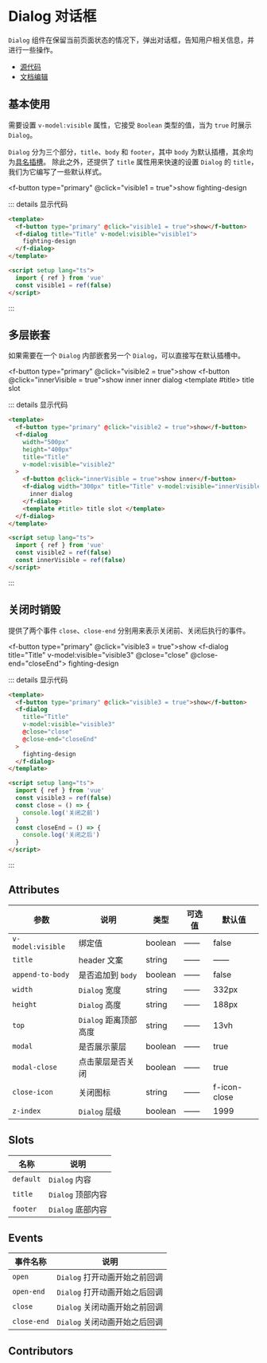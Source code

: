# Dialog 对话框

`Dialog` 组件在保留当前页面状态的情况下，弹出对话框，告知用户相关信息，并进行一些操作。

- [源代码](https://github.com/FightingDesign/fighting-design/tree/master/packages/fighting-design/dialog)
- [文档编辑](https://github.com/FightingDesign/fighting-design/blob/master/docs/docs/components/dialog.md)

## 基本使用

需要设置 `v-model:visible` 属性，它接受 `Boolean` 类型的值，当为 `true` 时展示 `Dialog`。

`Dialog` 分为三个部分，`title`、`body` 和 `footer`，其中 `body` 为默认插槽，其余均为[具名插槽](https://staging-cn.vuejs.org/guide/components/slots.html#named-slots)。
除此之外，还提供了 `title` 属性用来快速的设置 `Dialog` 的 `title`，我们为它编写了一些默认样式。

<f-button type="primary" @click="visible1 = true">show</f-button>
<f-dialog title="Title" v-model:visible="visible1">
fighting-design
</f-dialog>

::: details 显示代码

```html
<template>
  <f-button type="primary" @click="visible1 = true">show</f-button>
  <f-dialog title="Title" v-model:visible="visible1">
    fighting-design
  </f-dialog>
</template>

<script setup lang="ts">
  import { ref } from 'vue'
  const visible1 = ref(false)
</script>
```

:::

## 多层嵌套

如果需要在一个 `Dialog` 内部嵌套另一个 `Dialog`，可以直接写在默认插槽中。

<f-button type="primary" @click="visible2 = true">show</f-button>
<f-dialog width="500px" height="400px" title="Title" v-model:visible="visible2">
<f-button @click="innerVisible = true">show inner</f-button>
<f-dialog width="300px" title="Title" v-model:visible="innerVisible">
inner dialog
</f-dialog>
<template #title>
title slot
</template>
</f-dialog>

::: details 显示代码

```html
<template>
  <f-button type="primary" @click="visible2 = true">show</f-button>
  <f-dialog
    width="500px"
    height="400px"
    title="Title"
    v-model:visible="visible2"
  >
    <f-button @click="innerVisible = true">show inner</f-button>
    <f-dialog width="300px" title="Title" v-model:visible="innerVisible">
      inner dialog
    </f-dialog>
    <template #title> title slot </template>
  </f-dialog>
</template>

<script setup lang="ts">
  import { ref } from 'vue'
  const visible2 = ref(false)
  const innerVisible = ref(false)
</script>
```

:::

## 关闭时销毁

提供了两个事件 `close`、`close-end` 分别用来表示关闭前、关闭后执行的事件。

<f-button type="primary" @click="visible3 = true">show</f-button>
<f-dialog title="Title" v-model:visible="visible3" @close="close" @close-end="closeEnd">
fighting-design
</f-dialog>

::: details 显示代码

```html
<template>
  <f-button type="primary" @click="visible3 = true">show</f-button>
  <f-dialog
    title="Title"
    v-model:visible="visible3"
    @close="close"
    @close-end="closeEnd"
  >
    fighting-design
  </f-dialog>
</template>

<script setup lang="ts">
  import { ref } from 'vue'
  const visible3 = ref(false)
  const close = () => {
    console.log('关闭之前')
  }
  const closeEnd = () => {
    console.log('关闭之后')
  }
</script>
```

:::

## Attributes

| 参数              | 说明                  | 类型    | 可选值 | 默认值       |
| ----------------- | --------------------- | ------- | ------ | ------------ |
| `v-model:visible` | 绑定值                | boolean | ——     | false        |
| `title`           | header 文案           | string  | ——     | ——           |
| `append-to-body`  | 是否追加到 `body`     | boolean | ——     | false        |
| `width`           | `Dialog` 宽度         | string  | ——     | 332px        |
| `height`          | `Dialog` 高度         | string  | ——     | 188px        |
| `top`             | `Dialog` 距离顶部高度 | string  | ——     | 13vh         |
| `modal`           | 是否展示蒙层          | boolean | ——     | true         |
| `modal-close`     | 点击蒙层是否关闭      | boolean | ——     | true         |
| `close-icon`      | 关闭图标              | string  | ——     | f-icon-close |
| `z-index`         | `Dialog` 层级         | boolean | ——     | 1999         |

## Slots

| 名称      | 说明              |
| --------- | ----------------- |
| `default` | `Dialog` 内容     |
| `title`   | `Dialog` 顶部内容 |
| `footer`  | `Dialog` 底部内容 |

## Events

| 事件名称    | 说明                          |
| ----------- | ----------------------------- |
| `open`      | `Dialog` 打开动画开始之前回调 |
| `open-end`  | `Dialog` 打开动画开始之后回调 |
| `close`     | `Dialog` 关闭动画开始之前回调 |
| `close-end` | `Dialog` 关闭动画开始之后回调 |

## Contributors

<a href="https://github.com/Tyh2001" target="_blank">
  <f-avatar round src="https://avatars.githubusercontent.com/u/73180970?v=4" />
</a>

<a href="https://github.com/wmasfoe" target="_blank">
  <f-avatar round src="https://avatars.githubusercontent.com/u/61968242?v=4" />
</a>

<script setup>
  import { ref } from 'vue'
  const visible1 = ref(false)
  const visible2 = ref(false)
  const visible3 = ref(false)
  const innerVisible = ref(false)
  const close = () => {
    console.log('关闭之前');
  }
  const closeEnd = () => {
    console.log('关闭之后');
  }
</script>
